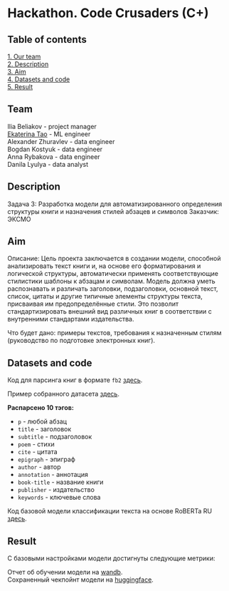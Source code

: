 # Hackathon. Code Crusaders (C+)

## Table of contents 
[1. Our team](https://github.com/ekaterinatao/hackathon_books_text_classification#team)   
[2. Description](https://github.com/ekaterinatao/hackathon_books_text_classification#description)   
[3. Aim](https://github.com/ekaterinatao/hackathon_books_text_classification#aim)  
[4. Datasets and code](https://github.com/ekaterinatao/hackathon_books_text_classification#datasets-and-code)  
[5. Result](https://github.com/ekaterinatao/hackathon_books_text_classification#result)    

## Team
Ilia Beliakov - project manager  
[Ekaterina Tao](https://github.com/ekaterinatao) - ML engineer  
Alexander Zhuravlev - data engineer  
Bogdan Kostyuk - data engineer  
Anna Rybakova - data engineer   
Danila Lyulya - data analyst  

## Description
Задача 3: Разработка модели для автоматизированного определения структуры книги и назначения стилей абзацев и символов
Заказчик: ЭКСМО   

## Aim
Описание: Цель проекта заключается в создании модели, способной анализировать текст книги и, на основе его форматирования и логической структуры, автоматически применять соответствующие стилистики шаблоны к абзацам и символам. Модель должна уметь распознавать и различать заголовки, подзаголовки, основной текст, список, цитаты и другие типичные элементы структуры текста, присваивая им предопределённые стили. Это позволит стандартизировать внешний вид различных книг в соответствии с внутренними стандартами издательства.

Что будет дано: примеры текстов, требования к назначенным стилям (руководство по подготовке электронных книг).

## Datasets and code
Код для парсинга книг в формате `fb2` [здесь](https://github.com/ekaterinatao/hackathon_books_text_classification/blob/main/Parsing_one_file_new.ipynb).  

Пример собранного датасета [здесь](https://github.com/ekaterinatao/hackathon_books_text_classification/tree/main/raw_data).  

**Распарсено 10 тэгов:**  
  
* `p` - любой абзац  
* `title` - заголовок 
* `subtitle` - подзаголовок  
* `poem` - стихи  
* `cite` - цитата  
* `epigraph` - эпиграф 
* `author` - автор  
* `annotation` - аннотация  
* `book-title` - название книги   
* `publisher` - издательство  
* `keywords` - ключевые слова  

Код базовой модели классификации текста на основе RoBERTa RU [здесь]().

## Result 
С базовыми настройками модели достигнуты следующие метрики:  


Отчет об обучении модели на [wandb]().  
Сохраненный чекпойнт модели на [huggingface]().  